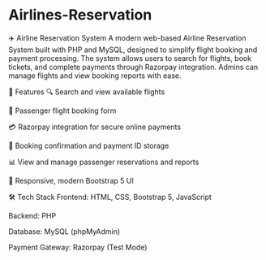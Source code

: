 # Airlines-Reservation
✈️ Airline Reservation System A modern web-based Airline Reservation System built with PHP and MySQL, designed to simplify flight booking and payment processing. The system allows users to search for flights, book tickets, and complete payments through Razorpay integration. Admins can manage flights and view booking reports with ease.

🚀 Features
🔍 Search and view available flights

🧍 Passenger flight booking form

💳 Razorpay integration for secure online payments

📄 Booking confirmation and payment ID storage

📊 View and manage passenger reservations and reports

🎨 Responsive, modern Bootstrap 5 UI

🛠️ Tech Stack
Frontend: HTML, CSS, Bootstrap 5, JavaScript

Backend: PHP

Database: MySQL (phpMyAdmin)

Payment Gateway: Razorpay (Test Mode)

